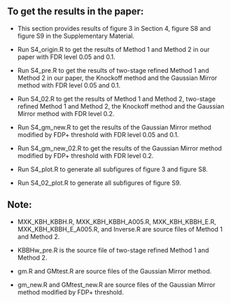 
## To get the results in the paper:

* This section provides results of figure 3 in Section 4, figure S8 and figure S9 in the Supplementary Material.

* Run S4_origin.R to get the results of Method 1 and Method 2 in our paper with FDR level 0.05 and 0.1.

* Run S4_pre.R to get the results of two-stage refined Method 1 and Method 2 in our paper, the Knockoff method and the Gaussian Mirror method with FDR level 0.05 and 0.1.

* Run S4_02.R to get the results of Method 1 and Method 2, two-stage refined Method 1 and Method 2, the Knockoff method and the Gaussian Mirror method with FDR level 0.2.

* Run S4_gm_new.R to get the results of the Gaussian Mirror method modified by FDP+ threshold with FDR level 0.05 and 0.1.

* Run S4_gm_new_02.R to get the results of the Gaussian Mirror method modified by FDP+ threshold with FDR level 0.2.

* Run S4_plot.R to generate all subfigures of figure 3 and figure S8.

* Run S4_02_plot.R to generate all subfigures of figure S9.

## Note:

* MXK_KBH_KBBH.R, MXK_KBH_KBBH_A005.R, MXK_KBH_KBBH_E.R, MXK_KBH_KBBH_E_A005.R, and Inverse.R are source files of Method 1 and Method 2.

* KBBHw_pre.R is the source file of two-stage refined Method 1 and Method 2.

* gm.R and GMtest.R are source files of the Gaussian Mirror method.

* gm_new.R and GMtest_new.R are source files of the Gaussian Mirror method modified by FDP+ threshold.
